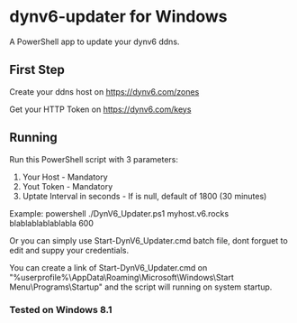 # dynv6-updater for Windows
A PowerShell app to update your dynv6 ddns.

## First Step

Create your ddns host on https://dynv6.com/zones

Get your HTTP Token on https://dynv6.com/keys

## Running

Run this PowerShell script with 3 parameters:
  1. Your Host - Mandatory
  2. Yout Token - Mandatory
  3. Uptate Interval in seconds - If is null, default of 1800 (30 minutes) 

Example: powershell ./DynV6_Updater.ps1 myhost.v6.rocks blablablablablabla 600

Or you can simply use Start-DynV6_Updater.cmd batch file, dont forguet to edit and suppy your credentials.

You can create a link of Start-DynV6_Updater.cmd on "%userprofile%\AppData\Roaming\Microsoft\Windows\Start Menu\Programs\Startup" and the script will running on system startup.

### Tested on Windows 8.1
